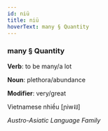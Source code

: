 ```yaml
---
id: niü
title: niü
hoverText: many § Quantity
---
```


### many § Quantity

**Verb**: to be many/a lot

**Noun**: plethora/abundance

**Modifier**: very/great

Vietnamese nhiều [ɲiw˨˩]

*Austro-Asiatic Language Family*